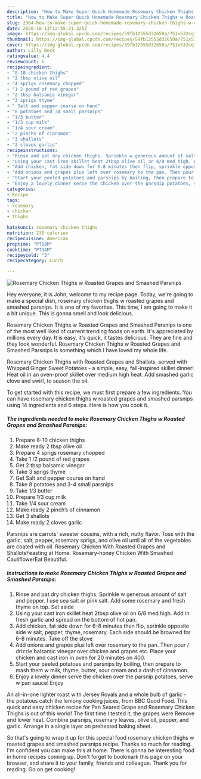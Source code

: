 ```yaml
---
description: "How to Make Super Quick Homemade Rosemary Chicken Thighs w Roasted Grapes and Smashed Parsnips"
title: "How to Make Super Quick Homemade Rosemary Chicken Thighs w Roasted Grapes and Smashed Parsnips"
slug: 2364-how-to-make-super-quick-homemade-rosemary-chicken-thighs-w-roasted-grapes-and-smashed-parsnips
date: 2020-10-13T12:55:21.325Z
image: https://img-global.cpcdn.com/recipes/59fb12555d32650a/751x532cq70/rosemary-chicken-thighs-w-roasted-grapes-and-smashed-parsnips-recipe-main-photo.jpg
thumbnail: https://img-global.cpcdn.com/recipes/59fb12555d32650a/751x532cq70/rosemary-chicken-thighs-w-roasted-grapes-and-smashed-parsnips-recipe-main-photo.jpg
cover: https://img-global.cpcdn.com/recipes/59fb12555d32650a/751x532cq70/rosemary-chicken-thighs-w-roasted-grapes-and-smashed-parsnips-recipe-main-photo.jpg
author: Lilly Beck
ratingvalue: 4.4
reviewcount: 6
recipeingredient:
- "8-10 chicken thighs"
- "2 tbsp olive oil"
- "4 sprigs rosemary chopped"
- "1 2 pound of red grapes"
- "2 tbsp balsamic vinegar"
- "3 sprigs thyme"
- " Salt and pepper course on hand"
- "8 potatoes and 34 small parsnips"
- "1/3 butter"
- "1/3 cup milk"
- "1/4 sour cream"
- "2 pinchs of cinnamon"
- "3 shallots"
- "2 cloves garlic"
recipeinstructions:
- "Rinse and pat dry chicken thighs. Sprinkle w generous amount of salt and pepper. I use sea salt or pink salt. Add some rosemary and fresh thyme on top. Set aside"
- "Using your cast iron skillet heat 2tbsp olive oil on 6/8 med high. Add in fresh garlic and spread on the bottom of hot pan."
- "Add chicken, fat side down for 6-8 minutes then flip, sprinkle opposite side w salt, pepper, thyme, rosemary. Each side should be browned for 6-8 minutes. Take off the stove"
- "Add onions and grapes plus left over rosemary to the pan. Then pour / drizzle balsamic vinegar over chicken and grapes etc. Place your chicken and cast iron in oven for 20 minutes on 400."
- "Start your peeled potatoes and parsnips by boiling, then prepare to mash them w milk, thyme, butter, sour cream and a dash of cinnamon."
- "Enjoy a lovely dinner serve the chicken over the parsnip potatoes, serve w pan sauce! Enjoy"
categories:
- Recipe
tags:
- rosemary
- chicken
- thighs

katakunci: rosemary chicken thighs 
nutrition: 238 calories
recipecuisine: American
preptime: "PT18M"
cooktime: "PT34M"
recipeyield: "3"
recipecategory: Lunch

---
```



![Rosemary Chicken Thighs w Roasted Grapes and Smashed Parsnips](https://img-global.cpcdn.com/recipes/59fb12555d32650a/751x532cq70/rosemary-chicken-thighs-w-roasted-grapes-and-smashed-parsnips-recipe-main-photo.jpg)

Hey everyone, it is John, welcome to my recipe page. Today, we're going to make a special dish, rosemary chicken thighs w roasted grapes and smashed parsnips. It is one of my favorites. This time, I am going to make it a bit unique. This is gonna smell and look delicious.

Rosemary Chicken Thighs w Roasted Grapes and Smashed Parsnips is one of the most well liked of current trending foods on earth. It's appreciated by millions every day. It is easy, it's quick, it tastes delicious. They are fine and they look wonderful. Rosemary Chicken Thighs w Roasted Grapes and Smashed Parsnips is something which I have loved my whole life.

Rosemary Chicken Thighs with Roasted Grapes and Shallots, served with Whipped Ginger Sweet Potatoes - a simple, easy, fall-inspired skillet dinner! Heat oil in an oven-proof skillet over medium high heat. Add smashed garlic clove and swirl, to season the oil.


To get started with this recipe, we must first prepare a few ingredients. You can have rosemary chicken thighs w roasted grapes and smashed parsnips using 14 ingredients and 6 steps. Here is how you cook it.

<!--inarticleads1-->

##### The ingredients needed to make Rosemary Chicken Thighs w Roasted Grapes and Smashed Parsnips:

1. Prepare 8-10 chicken thighs
1. Make ready 2 tbsp olive oil
1. Prepare 4 sprigs rosemary chopped
1. Take 1 /2 pound of red grapes
1. Get 2 tbsp balsamic vinegar
1. Take 3 sprigs thyme
1. Get  Salt and pepper course on hand
1. Take 8 potatoes and 3-4 small parsnips
1. Take 1/3 butter
1. Prepare 1/3 cup milk
1. Take 1/4 sour cream
1. Make ready 2 pinch’s of cinnamon
1. Get 3 shallots
1. Make ready 2 cloves garlic


Parsnips are carrots&#39; sweeter cousins, with a rich, nutty flavor. Toss with the garlic, salt, pepper, rosemary sprigs, and olive oil until all of the vegetables are coated with oil. Rosemary Chicken With Roasted Grapes and ShallotsFeasting at Home. Rosemary-honey Chicken With Smashed CauliflowerEat Beautiful. 

<!--inarticleads2-->

##### Instructions to make Rosemary Chicken Thighs w Roasted Grapes and Smashed Parsnips:

1. Rinse and pat dry chicken thighs. Sprinkle w generous amount of salt and pepper. I use sea salt or pink salt. Add some rosemary and fresh thyme on top. Set aside
1. Using your cast iron skillet heat 2tbsp olive oil on 6/8 med high. Add in fresh garlic and spread on the bottom of hot pan.
1. Add chicken, fat side down for 6-8 minutes then flip, sprinkle opposite side w salt, pepper, thyme, rosemary. Each side should be browned for 6-8 minutes. Take off the stove
1. Add onions and grapes plus left over rosemary to the pan. Then pour / drizzle balsamic vinegar over chicken and grapes etc. Place your chicken and cast iron in oven for 20 minutes on 400.
1. Start your peeled potatoes and parsnips by boiling, then prepare to mash them w milk, thyme, butter, sour cream and a dash of cinnamon.
1. Enjoy a lovely dinner serve the chicken over the parsnip potatoes, serve w pan sauce! Enjoy


An all-in-one lighter roast with Jersey Royals and a whole bulb of garlic - the potatoes catch the lemony cooking juices, from BBC Good Food. This quick and easy chicken recipe for Pan Seared Grape and Rosemary Chicken Thighs is out of this world! The first time I tested it, the grapes were Remove and lower heat. Combine parsnips, rosemary leaves, olive oil, pepper, and garlic. Arrange in a single layer on preheated baking sheet. 

So that's going to wrap it up for this special food rosemary chicken thighs w roasted grapes and smashed parsnips recipe. Thanks so much for reading. I'm confident you can make this at home. There is gonna be interesting food in home recipes coming up. Don't forget to bookmark this page on your browser, and share it to your family, friends and colleague. Thank you for reading. Go on get cooking!
